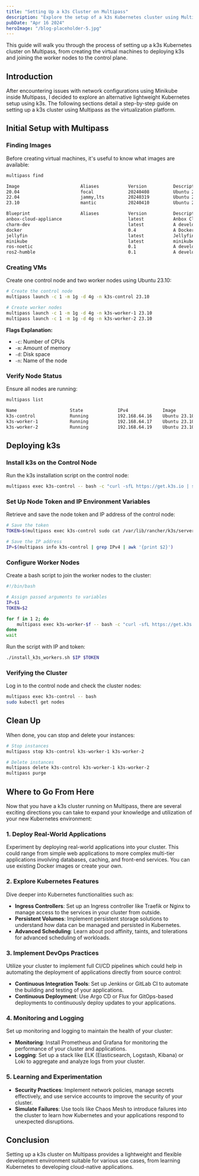 ```yaml
---
title: "Setting Up a k3s Cluster on Multipass"
description: "Explore the setup of a k3s Kubernetes cluster using Multipass, offering a streamlined, resource-efficient environment ideal for Kubernetes experimentation and learning."
pubDate: "Apr 16 2024"
heroImage: "/blog-placeholder-5.jpg"
---
```



This guide will walk you through the process of setting up a k3s Kubernetes cluster on Multipass, from creating the virtual machines to deploying k3s and joining the worker nodes to the control plane.

## Introduction

After encountering issues with network configurations using Minikube inside Multipass, I decided to explore an alternative lightweight Kubernetes setup using k3s. The following sections detail a step-by-step guide on setting up a k3s cluster using Multipass as the virtualization platform.

## Initial Setup with Multipass

### Finding Images

Before creating virtual machines, it's useful to know what images are available:

```bash
multipass find
```
```bash
Image                       Aliases           Version          Description
20.04                       focal             20240408         Ubuntu 20.04 LTS
22.04                       jammy,lts         20240319         Ubuntu 22.04 LTS
23.10                       mantic            20240410         Ubuntu 23.10

Blueprint                   Aliases           Version          Description
anbox-cloud-appliance                         latest           Anbox Cloud Appliance
charm-dev                                     latest           A development and testing environment for charmers
docker                                        0.4              A Docker environment with Portainer and related tools
jellyfin                                      latest           Jellyfin is a Free Software Media System that puts you in control of managing and streaming your media.
minikube                                      latest           minikube is local Kubernetes
ros-noetic                                    0.1              A development and testing environment for ROS Noetic.
ros2-humble                                   0.1              A development and testing environment for ROS 2 Humble.
```


### Creating VMs

Create one control node and two worker nodes using Ubuntu 23.10:

```bash
# Create the control node
multipass launch -c 1 -m 1g -d 4g -n k3s-control 23.10

# Create worker nodes
multipass launch -c 1 -m 1g -d 4g -n k3s-worker-1 23.10
multipass launch -c 1 -m 1g -d 4g -n k3s-worker-2 23.10
```

**Flags Explanation:**
- `-c`: Number of CPUs
- `-m`: Amount of memory
- `-d`: Disk space
- `-n`: Name of the node

### Verify Node Status

Ensure all nodes are running:

```bash
multipass list
```
```bash
Name                    State             IPv4             Image
k3s-control             Running           192.168.64.16    Ubuntu 23.10
k3s-worker-1            Running           192.168.64.17    Ubuntu 23.10
k3s-worker-2            Running           192.168.64.19    Ubuntu 23.10
```

## Deploying k3s

### Install k3s on the Control Node

Run the k3s installation script on the control node:

```bash
multipass exec k3s-control -- bash -c "curl -sfL https://get.k3s.io | sh -"
```

### Set Up Node Token and IP Environment Variables

Retrieve and save the node token and IP address of the control node:

```bash
# Save the token
TOKEN=$(multipass exec k3s-control sudo cat /var/lib/rancher/k3s/server/node-token)

# Save the IP address
IP=$(multipass info k3s-control | grep IPv4 | awk '{print $2}')
```

### Configure Worker Nodes

Create a bash script to join the worker nodes to the cluster:

```bash
#!/bin/bash

# Assign passed arguments to variables
IP=$1
TOKEN=$2

for f in 1 2; do
    multipass exec k3s-worker-$f -- bash -c "curl -sfL https://get.k3s.io | K3S_URL='https://${IP}:6443' K3S_TOKEN='${TOKEN}' sh -" &
done
wait
```

Run the script with IP and token:

```bash
./install_k3s_workers.sh $IP $TOKEN
```

### Verifying the Cluster

Log in to the control node and check the cluster nodes:

```bash
multipass exec k3s-control -- bash
sudo kubectl get nodes
```

## Clean Up

When done, you can stop and delete your instances:

```bash
# Stop instances
multipass stop k3s-control k3s-worker-1 k3s-worker-2

# Delete instances
multipass delete k3s-control k3s-worker-1 k3s-worker-2
multipass purge
```

## Where to Go From Here

Now that you have a k3s cluster running on Multipass, there are several exciting directions you can take to expand your knowledge and utilization of your new Kubernetes environment:

### 1. **Deploy Real-World Applications**

Experiment by deploying real-world applications into your cluster. This could range from simple web applications to more complex multi-tier applications involving databases, caching, and front-end services. You can use existing Docker images or create your own.

### 2. **Explore Kubernetes Features**

Dive deeper into Kubernetes functionalities such as:

- **Ingress Controllers**: Set up an Ingress controller like Traefik or Nginx to manage access to the services in your cluster from outside.
- **Persistent Volumes**: Implement persistent storage solutions to understand how data can be managed and persisted in Kubernetes.
- **Advanced Scheduling**: Learn about pod affinity, taints, and tolerations for advanced scheduling of workloads.

### 3. **Implement DevOps Practices**

Utilize your cluster to implement full CI/CD pipelines which could help in automating the deployment of applications directly from source control:

- **Continuous Integration Tools**: Set up Jenkins or GitLab CI to automate the building and testing of your applications.
- **Continuous Deployment**: Use Argo CD or Flux for GitOps-based deployments to continuously deploy updates to your applications.

### 4. **Monitoring and Logging**

Set up monitoring and logging to maintain the health of your cluster:

- **Monitoring**: Install Prometheus and Grafana for monitoring the performance of your cluster and applications.
- **Logging**: Set up a stack like ELK (Elasticsearch, Logstash, Kibana) or Loki to aggregate and analyze logs from your cluster.

### 5. **Learning and Experimentation**

- **Security Practices**: Implement network policies, manage secrets effectively, and use service accounts to improve the security of your cluster.
- **Simulate Failures**: Use tools like Chaos Mesh to introduce failures into the cluster to learn how Kubernetes and your applications respond to unexpected disruptions.

## Conclusion

Setting up a k3s cluster on Multipass provides a lightweight and flexible development environment suitable for various use cases, from learning Kubernetes to developing cloud-native applications.

